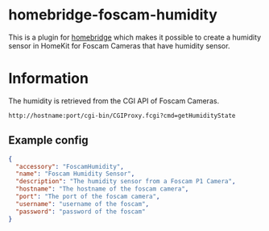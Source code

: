 # homebridge-foscam-humidity

This is a plugin for [homebridge](https://github.com/nfarina/homebridge) which makes it possible to create a humidity sensor
in HomeKit for Foscam Cameras that have humidity sensor.

# Information
The humidity is retrieved from the CGI API of Foscam Cameras.
```
http://hostname:port/cgi-bin/CGIProxy.fcgi?cmd=getHumidityState
```

## Example config

```json
{
  "accessory": "FoscamHumidity",
  "name": "Foscam Humidity Sensor",
  "description": "The humidity sensor from a Foscam P1 Camera",
  "hostname": "The hostname of the foscam camera",
  "port": "The port of the foscam camera",
  "username": "username of the foscam",
  "password": "password of the foscam"
}
```